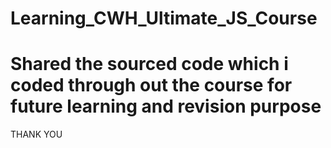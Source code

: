 # Learning_CWH_Ultimate_JS_Course

# Shared the sourced code which i coded through out the course for future learning and revision purpose

THANK YOU

